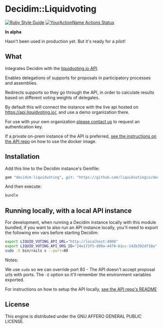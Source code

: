 # Decidim::Liquidvoting
[![Ruby Style Guide](https://img.shields.io/badge/code_style-rubocop-brightgreen.svg)](https://github.com/rubocop-hq/rubocop)
[![YourActionName Actions Status](https://github.com/liquidvotingio/decidim-module-liquidvoting/workflows/CI/badge.svg)](https://github.com/liquidvotingio/decidim-module-liquidvoting/actions)

**In alpha**

Hasn't been used in production yet. But it's ready for a pilot!

## What

Integrates Decidim with the [liquidvoting.io API](https://www.liquidvoting.io/api).

Enables delegations of supports for proposals in participatory processes and assemblies.

Redirects supports so they go through the API, in order to calculate results based on different voting weights of delegates.

By default this will connect the instance with the live api hosted on https://api.liquidvoting.io/, and use a demo organization there.

For use with your own organization [please contact us](mailto:info@liquidvoting.io) to request an authentication key.

If a private on-prem instance of the API is preferred, [see the instructions on the API repo](https://github.com/liquidvotingio/api) on how to use the docker image.

## Installation

Add this line to the Decidim instance's Gemfile:

```ruby
gem "decidim-liquidvoting", git: "https://github.com/liquidvotingio/decidim-module-liquidvoting"
```

And then execute:

```bash
bundle
```

## Running locally, with a local API instance

For development, when running a Decidim instance locally with this module bundled, if you want to also run an API instance locally, you'll need to export the following env vars before starting Decidim:

```bash
export LIQUID_VOTING_API_URL="http://localhost:4000"
export LIQUID_VOTING_API_ORG_ID="24e173f5-d99a-4470-b1cc-142b392df10a"
sudo -E bin/rails s --port=80
```

Notes:

We use `sudo` so we can override port 80 - The API doesn't accept proposal urls with ports. The `-E` option so it'll remember the environment variables exported.

For instructions on how to setup the API locally, [see the API repo's README](https://github.com/liquidvotingio/api#local-setup)

## License

This engine is distributed under the GNU AFFERO GENERAL PUBLIC LICENSE.
